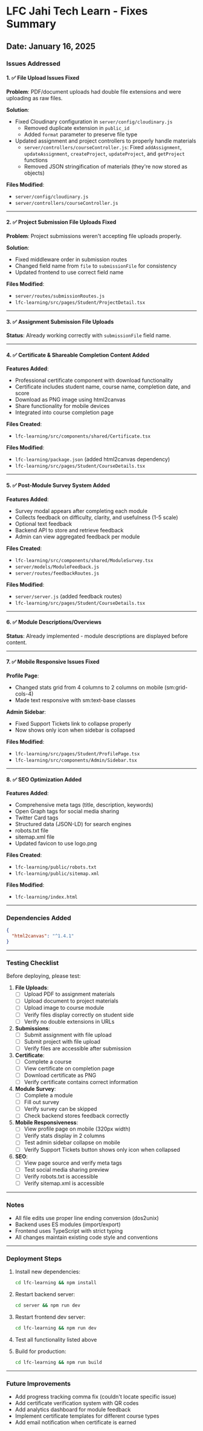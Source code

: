 # LFC Jahi Tech Learn - Fixes Summary

## Date: January 16, 2025

### Issues Addressed

#### 1. ✅ File Upload Issues Fixed

**Problem**: PDF/document uploads had double file extensions and were uploading as raw files.

**Solution**:
- Fixed Cloudinary configuration in `server/config/cloudinary.js`
  - Removed duplicate extension in `public_id`
  - Added `format` parameter to preserve file type
- Updated assignment and project controllers to properly handle materials
  - `server/controllers/courseController.js`: Fixed `addAssignment`, `updateAssignment`, `createProject`, `updateProject`, and `getProject` functions
  - Removed JSON stringification of materials (they're now stored as objects)

**Files Modified**:
- `server/config/cloudinary.js`
- `server/controllers/courseController.js`

---

#### 2. ✅ Project Submission File Uploads Fixed

**Problem**: Project submissions weren't accepting file uploads properly.

**Solution**:
- Fixed middleware order in submission routes
- Changed field name from `file` to `submissionFile` for consistency
- Updated frontend to use correct field name

**Files Modified**:
- `server/routes/submissionRoutes.js`
- `lfc-learning/src/pages/Student/ProjectDetail.tsx`

---

#### 3. ✅ Assignment Submission File Uploads

**Status**: Already working correctly with `submissionFile` field name.

---

#### 4. ✅ Certificate & Shareable Completion Content Added

**Features Added**:
- Professional certificate component with download functionality
- Certificate includes student name, course name, completion date, and score
- Download as PNG image using html2canvas
- Share functionality for mobile devices
- Integrated into course completion page

**Files Created**:
- `lfc-learning/src/components/shared/Certificate.tsx`

**Files Modified**:
- `lfc-learning/package.json` (added html2canvas dependency)
- `lfc-learning/src/pages/Student/CourseDetails.tsx`

---

#### 5. ✅ Post-Module Survey System Added

**Features Added**:
- Survey modal appears after completing each module
- Collects feedback on difficulty, clarity, and usefulness (1-5 scale)
- Optional text feedback
- Backend API to store and retrieve feedback
- Admin can view aggregated feedback per module

**Files Created**:
- `lfc-learning/src/components/shared/ModuleSurvey.tsx`
- `server/models/ModuleFeedback.js`
- `server/routes/feedbackRoutes.js`

**Files Modified**:
- `server/server.js` (added feedback routes)
- `lfc-learning/src/pages/Student/CourseDetails.tsx`

---

#### 6. ✅ Module Descriptions/Overviews

**Status**: Already implemented - module descriptions are displayed before content.

---

#### 7. ✅ Mobile Responsive Issues Fixed

**Profile Page**:
- Changed stats grid from 4 columns to 2 columns on mobile (sm:grid-cols-4)
- Made text responsive with sm:text-base classes

**Admin Sidebar**:
- Fixed Support Tickets link to collapse properly
- Now shows only icon when sidebar is collapsed

**Files Modified**:
- `lfc-learning/src/pages/Student/ProfilePage.tsx`
- `lfc-learning/src/components/Admin/Sidebar.tsx`

---

#### 8. ✅ SEO Optimization Added

**Features Added**:
- Comprehensive meta tags (title, description, keywords)
- Open Graph tags for social media sharing
- Twitter Card tags
- Structured data (JSON-LD) for search engines
- robots.txt file
- sitemap.xml file
- Updated favicon to use logo.png

**Files Created**:
- `lfc-learning/public/robots.txt`
- `lfc-learning/public/sitemap.xml`

**Files Modified**:
- `lfc-learning/index.html`

---

### Dependencies Added

```json
{
  "html2canvas": "^1.4.1"
}
```

---

### Testing Checklist

Before deploying, please test:

1. **File Uploads**:
   - [ ] Upload PDF to assignment materials
   - [ ] Upload document to project materials
   - [ ] Upload image to course module
   - [ ] Verify files display correctly on student side
   - [ ] Verify no double extensions in URLs

2. **Submissions**:
   - [ ] Submit assignment with file upload
   - [ ] Submit project with file upload
   - [ ] Verify files are accessible after submission

3. **Certificate**:
   - [ ] Complete a course
   - [ ] View certificate on completion page
   - [ ] Download certificate as PNG
   - [ ] Verify certificate contains correct information

4. **Module Survey**:
   - [ ] Complete a module
   - [ ] Fill out survey
   - [ ] Verify survey can be skipped
   - [ ] Check backend stores feedback correctly

5. **Mobile Responsiveness**:
   - [ ] View profile page on mobile (320px width)
   - [ ] Verify stats display in 2 columns
   - [ ] Test admin sidebar collapse on mobile
   - [ ] Verify Support Tickets button shows only icon when collapsed

6. **SEO**:
   - [ ] View page source and verify meta tags
   - [ ] Test social media sharing preview
   - [ ] Verify robots.txt is accessible
   - [ ] Verify sitemap.xml is accessible

---

### Notes

- All file edits use proper line ending conversion (dos2unix)
- Backend uses ES modules (import/export)
- Frontend uses TypeScript with strict typing
- All changes maintain existing code style and conventions

---

### Deployment Steps

1. Install new dependencies:
   ```bash
   cd lfc-learning && npm install
   ```

2. Restart backend server:
   ```bash
   cd server && npm run dev
   ```

3. Restart frontend dev server:
   ```bash
   cd lfc-learning && npm run dev
   ```

4. Test all functionality listed above

5. Build for production:
   ```bash
   cd lfc-learning && npm run build
   ```

---

### Future Improvements

- Add progress tracking comma fix (couldn't locate specific issue)
- Add certificate verification system with QR codes
- Add analytics dashboard for module feedback
- Implement certificate templates for different course types
- Add email notification when certificate is earned
